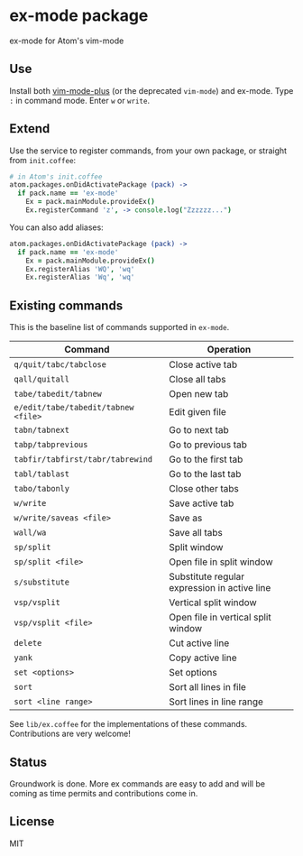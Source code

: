 # ex-mode package

ex-mode for Atom's vim-mode

## Use

Install both [vim-mode-plus](https://github.com/t9md/atom-vim-mode-plus) (or
the deprecated `vim-mode`) and ex-mode. Type `:` in command mode. Enter `w` or
`write`.

## Extend

Use the service to register commands, from your own package, or straight from `init.coffee`:

```coffee
# in Atom's init.coffee
atom.packages.onDidActivatePackage (pack) ->
  if pack.name == 'ex-mode'
    Ex = pack.mainModule.provideEx()
    Ex.registerCommand 'z', -> console.log("Zzzzzz...")
```

You can also add aliases:

```coffee
atom.packages.onDidActivatePackage (pack) ->
  if pack.name == 'ex-mode'
    Ex = pack.mainModule.provideEx()
    Ex.registerAlias 'WQ', 'wq'
    Ex.registerAlias 'Wq', 'wq'
```

## Existing commands

This is the baseline list of commands supported in `ex-mode`.

| Command                                 | Operation                          |
| --------------------------------------- | ---------------------------------- |
| `q/quit/tabc/tabclose`                  | Close active tab                   |
| `qall/quitall`                          | Close all tabs                     |
| `tabe/tabedit/tabnew`                   | Open new tab                       |
| `e/edit/tabe/tabedit/tabnew <file>`     | Edit given file                    |
| `tabn/tabnext`                          | Go to next tab                     |
| `tabp/tabprevious`                      | Go to previous tab                 |
| `tabfir/tabfirst/tabr/tabrewind`        | Go to the first tab                |
| `tabl/tablast`                          | Go to the last tab                 |
| `tabo/tabonly`                          | Close other tabs                   |
| `w/write`                               | Save active tab                    |
| `w/write/saveas <file>`                 | Save as                            |
| `wall/wa`                               | Save all tabs                      |
| `sp/split`                              | Split window                       |
| `sp/split <file>`                       | Open file in split window          |
| `s/substitute`                          | Substitute regular expression in active line |
| `vsp/vsplit`                            | Vertical split window              |
| `vsp/vsplit <file>`                     | Open file in vertical split window |
| `delete`                                | Cut active line                    |
| `yank`                                  | Copy active line                   |
| `set <options>`                         | Set options                        |
| `sort`                                  | Sort all lines in file             |
| `sort <line range>`                     | Sort lines in line range           |

See `lib/ex.coffee` for the implementations of these commands. Contributions are very welcome!

## Status

Groundwork is done. More ex commands are easy to add and will be coming as time permits and contributions come in.

## License

MIT
